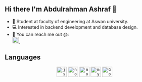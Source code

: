 ## Hi there I'm Abdulrahman Ashraf 👋
-  📖 Student at faculty of engineering at Aswan university.
-  💻 Interested in backend development and database design.
-  💬 You can reach me out @: <br/>
<a href="https://www.linkedin.com/in/abdulrahman-ashraf-571534160/"> <img width="20px" src="https://img.icons8.com/external-justicon-flat-justicon/2x/external-linkedin-social-media-justicon-flat-justicon.png"/> </a> &nbsp; &nbsp;


## Languages
<center>
  <code><img height="32" width="32" alt="js" src="https://cdn.jsdelivr.net/npm/simple-icons@4.22.0/icons/javascript.svg"></code>
  <code><img height="32" width="32" alt="nodejs" src="https://cdn.jsdelivr.net/npm/simple-icons@4.22.0/icons/node-dot-js.svg" /></code>
  <code><img height="32" width="32" alt="mongoDB" src="https://cdn.jsdelivr.net/npm/simple-icons@4.22.0/icons/mongodb.svg"></code>
  <code><img height="32" width="32" alt="mySQL" src="https://cdn.jsdelivr.net/npm/simple-icons@4.22.0/icons/mysql.svg"></code>
  <code><img height="32" width="32" alt="Go" src="https://cdn.jsdelivr.net/npm/simple-icons@4.22.0/icons/go.svg"></code>
</center>
